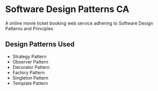 # Software Design Patterns CA
A online movie ticket booking web service adhering to Software Design Patterns and Principles


## Design Patterns Used

* Strategy Pattern
* Observer Pattern
* Decorator Pattern
* Factory Pattern
* Singleton Pattern
* Template Pattern
